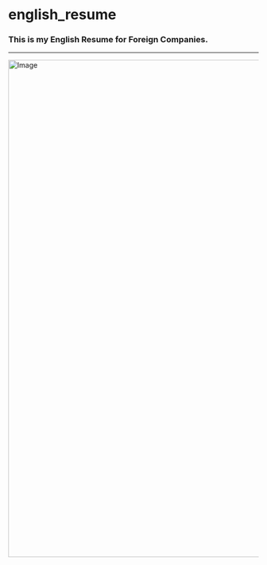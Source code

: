# english_resume

### This is my English Resume for Foreign Companies.

---

<img width=800 height="1000" alt="Image" src="https://github.com/user-attachments/assets/695aa06f-05a1-4800-9b2c-793a4efa099e" />
